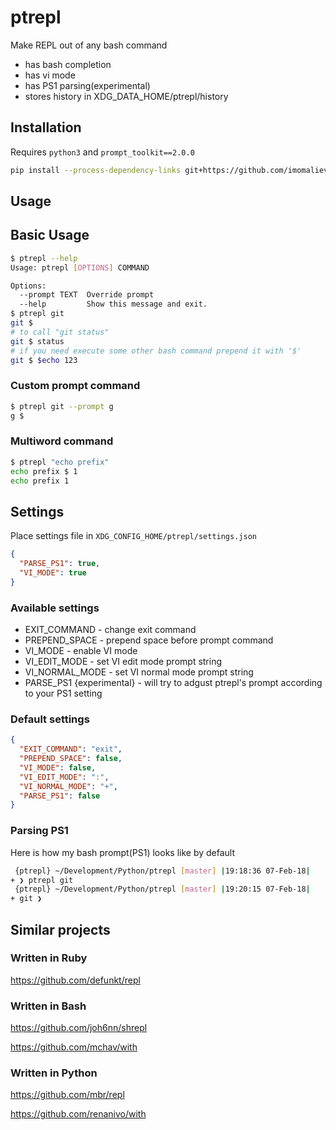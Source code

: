 # ptrepl

Make REPL out of any bash command

 - has bash completion
 - has vi mode
 - has PS1 parsing(experimental)
 - stores history in XDG_DATA_HOME/ptrepl/history

## Installation
Requires `python3` and `prompt_toolkit==2.0.0`
```bash
pip install --process-dependency-links git+https://github.com/imomaliev/ptrepl.git
```

## Usage
## Basic Usage
```bash
$ ptrepl --help
Usage: ptrepl [OPTIONS] COMMAND

Options:
  --prompt TEXT  Override prompt
  --help         Show this message and exit.
$ ptrepl git
git $
# to call "git status"
git $ status
# if you need execute some other bash command prepend it with '$'
git $ $echo 123
```

### Custom prompt command
```bash
$ ptrepl git --prompt g
g $
```

### Multiword command
```bash
$ ptrepl "echo prefix"
echo prefix $ 1
echo prefix 1
```

## Settings
Place settings file in `XDG_CONFIG_HOME/ptrepl/settings.json`

```json
{
  "PARSE_PS1": true,
  "VI_MODE": true
}
```
### Available settings
 - EXIT_COMMAND - change exit command
 - PREPEND_SPACE - prepend space before prompt command
 - VI_MODE - enable VI mode
 - VI_EDIT_MODE - set VI edit mode prompt string
 - VI_NORMAL_MODE - set VI normal mode prompt string
 - PARSE_PS1 {experimental} - will try to adgust ptrepl's prompt according to your PS1 setting

### Default settings
```json
{
  "EXIT_COMMAND": "exit",
  "PREPEND_SPACE": false,
  "VI_MODE": false,
  "VI_EDIT_MODE": ":",
  "VI_NORMAL_MODE": "+",
  "PARSE_PS1": false
}
```

### Parsing PS1
Here is how my bash prompt(PS1) looks like by default
```bash
 {ptrepl} ~/Development/Python/ptrepl [master] |19:18:36 07-Feb-18|
+ ❯ ptrepl git
 {ptrepl} ~/Development/Python/ptrepl [master] |19:20:15 07-Feb-18|
+ git ❯
```

## Similar projects
### Written in Ruby
https://github.com/defunkt/repl

### Written in Bash
https://github.com/joh6nn/shrepl

https://github.com/mchav/with

### Written in Python
https://github.com/mbr/repl

https://github.com/renanivo/with
